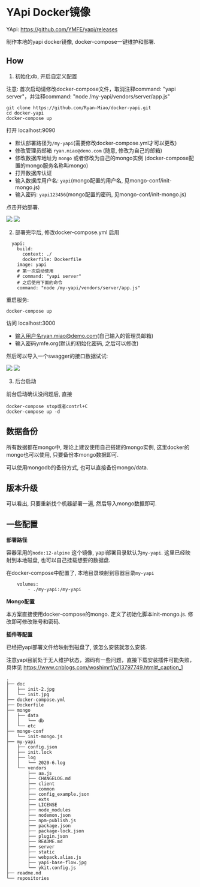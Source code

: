 YApi Docker镜像
==============


YApi:  https://github.com/YMFE/yapi/releases

制作本地的yapi docker镜像, docker-compose一键维护和部署.

## How

1. 初始化db, 开启自定义配置

注意: 首次启动请修改docker-compose文件，取消注释command: "yapi server"，并注释command: "node /my-yapi/vendors/server/app.js"

```
git clone https://github.com/Ryan-Miao/docker-yapi.git
cd docker-yapi
docker-compose up
```

打开 localhost:9090

- 默认部署路径为`/my-yapi`(需要修改docker-compose.yml才可以更改)
- 修改管理员邮箱 `ryan.miao@demo.com` (随意, 修改为自己的邮箱)
- 修改数据库地址为 `mongo` 或者修改为自己的mongo实例 (docker-compose配置的mongo服务名称叫mongo)
- 打开数据库认证
- 输入数据库用户名: `yapi`(mongo配置的用户名, 见mongo-conf/init-mongo.js)
- 输入密码: `yapi123456`(mongo配置的密码, 见mongo-conf/init-mongo.js)

点击开始部署.

![](doc/init.jpg)
![](doc/init-2.jpg)

2. 部署完毕后, 修改docker-compose.yml
启用

```
  yapi:
    build:
      context: ./
      dockerfile: Dockerfile
    image: yapi
    # 第一次启动使用
    # command: "yapi server"
    # 之后使用下面的命令
    command: "node /my-yapi/vendors/server/app.js"
```

重启服务:

```
docker-compose up
```

访问 localhost:3000

- 输入用户名ryan.miao@demo.com(自己输入的管理员邮箱)
- 输入密码ymfe.org(默认的初始化密码, 之后可以修改)

然后可以导入一个swagger的接口数据试试:

![](doc/start-1.jpg)
![](doc/start-2.jpg)


3. 后台启动

前台启动确认没问题后, 直接
```
docker-compose stop或者contrl+C
docker-compose up -d
```


## 数据备份

所有数据都在mongo中, 理论上建议使用自己搭建的mongo实例, 这里docker的mongo也可以使用, 只要备份本mongo数据即可.

可以使用mongodb的备份方式, 也可以直接备份mongo/data.


## 版本升级

可以看出, 只要重新找个机器部署一遍, 然后导入mongo数据即可.


## 一些配置

**部署路径**

容器采用的`node:12-alpine` 这个镜像, yapi部署目录默认为`my-yapi`. 这里已经映射到本地磁盘, 也可以自己挂载想要的数据盘.

在docker-compose中配置了, 本地目录映射到容器目录`my-yapi`

```
    volumes: 
        - ./my-yapi:/my-yapi
```


**Mongo配置**

本方案直接使用docker-compose的mongo. 定义了初始化脚本init-mongo.js. 修改即可修改账号和密码.


**插件等配置**

已经把yapi部署文件给映射到磁盘了, 该怎么安装就怎么安装.

注意yapi目前处于无人维护状态，源码有一些问题，直接下载安装插件可能失败，具体见 https://www.cnblogs.com/woshimrf/p/13797749.html#_caption_1

```
.
├── doc
│   ├── init-2.jpg
│   └── init.jpg
├── docker-compose.yml
├── Dockerfile
├── mongo
│   ├── data
│   │   └── db
│   └── etc
├── mongo-conf
│   └── init-mongo.js
├── my-yapi
│   ├── config.json
│   ├── init.lock
│   ├── log
│   │   └── 2020-6.log
│   └── vendors
│       ├── aa.js
│       ├── CHANGELOG.md
│       ├── client
│       ├── common
│       ├── config_example.json
│       ├── exts
│       ├── LICENSE
│       ├── node_modules
│       ├── nodemon.json
│       ├── npm-publish.js
│       ├── package.json
│       ├── package-lock.json
│       ├── plugin.json
│       ├── README.md
│       ├── server
│       ├── static
│       ├── webpack.alias.js
│       ├── yapi-base-flow.jpg
│       └── ykit.config.js
├── readme.md
└── repositories
```



